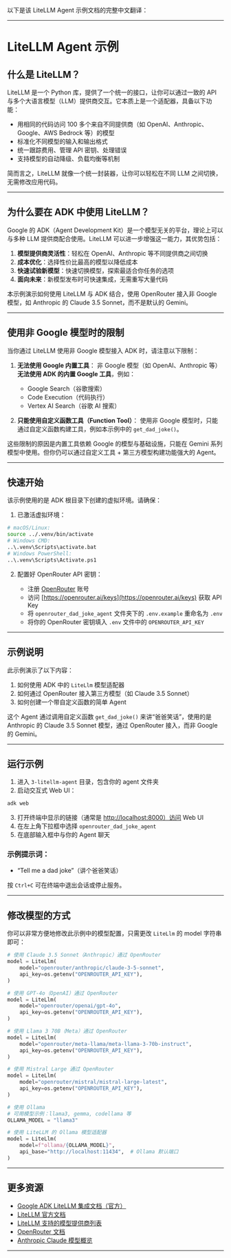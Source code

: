 以下是该 LiteLLM Agent 示例文档的完整中文翻译：

---

# LiteLLM Agent 示例

## 什么是 LiteLLM？

LiteLLM 是一个 Python 库，提供了一个统一的接口，让你可以通过一致的 API 与多个大语言模型（LLM）提供商交互。它本质上是一个适配器，具备以下功能：

* 用相同的代码访问 100 多个来自不同提供商（如 OpenAI、Anthropic、Google、AWS Bedrock 等）的模型
* 标准化不同模型的输入和输出格式
* 统一跟踪费用、管理 API 密钥、处理错误
* 支持模型的自动降级、负载均衡等机制

简而言之，LiteLLM 就像一个统一封装器，让你可以轻松在不同 LLM 之间切换，无需修改应用代码。

---

## 为什么要在 ADK 中使用 LiteLLM？

Google 的 ADK（Agent Development Kit）是一个模型无关的平台，理论上可以与多种 LLM 提供商配合使用。LiteLLM 可以进一步增强这一能力，其优势包括：

1. **模型提供商灵活性**：轻松在 OpenAI、Anthropic 等不同提供商之间切换
2. **成本优化**：选择性价比最高的模型以降低成本
3. **快速试验新模型**：快速切换模型，探索最适合你任务的选项
4. **面向未来**：新模型发布时可快速集成，无需重写大量代码

本示例演示如何使用 LiteLLM 与 ADK 结合，使用 OpenRouter 接入非 Google 模型，如 Anthropic 的 Claude 3.5 Sonnet，而不是默认的 Gemini。

---

## 使用非 Google 模型时的限制

当你通过 LiteLLM 使用非 Google 模型接入 ADK 时，请注意以下限制：

1. **无法使用 Google 内置工具**：
   非 Google 模型（如 OpenAI、Anthropic 等）**无法使用 ADK 的内置 Google 工具**，例如：

   * Google Search（谷歌搜索）
   * Code Execution（代码执行）
   * Vertex AI Search（谷歌 AI 搜索）

2. **只能使用自定义函数工具（Function Tool）**：
   使用非 Google 模型时，只能通过自定义函数构建工具，例如本示例中的 `get_dad_joke()`。

这些限制的原因是内置工具依赖 Google 的模型与基础设施，只能在 Gemini 系列模型中使用。但你仍可以通过自定义工具 + 第三方模型构建功能强大的 Agent。

---

## 快速开始

该示例使用的是 ADK 根目录下创建的虚拟环境。请确保：

1. 已激活虚拟环境：

```bash
# macOS/Linux:
source ../.venv/bin/activate
# Windows CMD:
..\.venv\Scripts\activate.bat
# Windows PowerShell:
..\.venv\Scripts\Activate.ps1
```

2. 配置好 OpenRouter API 密钥：

   * 注册 [OpenRouter](https://openrouter.ai/) 账号
   * 访问 [https://openrouter.ai/keys](https://openrouter.ai/keys) 获取 API Key
   * 将 `openrouter_dad_joke_agent` 文件夹下的 `.env.example` 重命名为 `.env`
   * 将你的 OpenRouter 密钥填入 `.env` 文件中的 `OPENROUTER_API_KEY`

---

## 示例说明

此示例演示了以下内容：

1. 如何使用 ADK 中的 `LiteLlm` 模型适配器
2. 如何通过 OpenRouter 接入第三方模型（如 Claude 3.5 Sonnet）
3. 如何创建一个带自定义函数的简单 Agent

这个 Agent 通过调用自定义函数 `get_dad_joke()` 来讲“爸爸笑话”，使用的是 Anthropic 的 Claude 3.5 Sonnet 模型，通过 OpenRouter 接入，而非 Google 的 Gemini。

---

## 运行示例

1. 进入 `3-litellm-agent` 目录，包含你的 agent 文件夹
2. 启动交互式 Web UI：

```bash
adk web
```

3. 打开终端中显示的链接（通常是 [http://localhost:8000）访问](http://localhost:8000）访问) Web UI
4. 在左上角下拉框中选择 `openrouter_dad_joke_agent`
5. 在底部输入框中与你的 Agent 聊天

### 示例提示词：

* “Tell me a dad joke”（讲个爸爸笑话）

按 `Ctrl+C` 可在终端中退出会话或停止服务。

---

## 修改模型的方式

你可以非常方便地修改此示例中的模型配置，只需更改 `LiteLlm` 的 model 字符串即可：

```python
# 使用 Claude 3.5 Sonnet（Anthropic）通过 OpenRouter
model = LiteLlm(
    model="openrouter/anthropic/claude-3-5-sonnet",
    api_key=os.getenv("OPENROUTER_API_KEY"),
)

# 使用 GPT-4o（OpenAI）通过 OpenRouter
model = LiteLlm(
    model="openrouter/openai/gpt-4o",
    api_key=os.getenv("OPENROUTER_API_KEY"),
)

# 使用 Llama 3 70B（Meta）通过 OpenRouter
model = LiteLlm(
    model="openrouter/meta-llama/meta-llama-3-70b-instruct",
    api_key=os.getenv("OPENROUTER_API_KEY"),
)

# 使用 Mistral Large 通过 OpenRouter
model = LiteLlm(
    model="openrouter/mistral/mistral-large-latest",
    api_key=os.getenv("OPENROUTER_API_KEY"),
)

# 使用 Ollama 
# 可用模型示例：llama3, gemma, codellama 等
OLLAMA_MODEL = "llama3"

# 使用 LiteLLM 的 Ollama 模型适配器
model = LiteLlm(
    model=f"ollama/{OLLAMA_MODEL}",
    api_base="http://localhost:11434",  # Ollama 默认端口
)
```

---

## 更多资源

* [Google ADK LiteLLM 集成文档（官方）](https://google.github.io/adk-docs/tutorials/agent-team/#step-2-going-multi-model-with-litellm-optional)
* [LiteLLM 官方文档](https://docs.litellm.ai/docs/)
* [LiteLLM 支持的模型提供商列表](https://docs.litellm.ai/docs/providers)
* [OpenRouter 文档](https://openrouter.ai/docs)
* [Anthropic Claude 模型概览](https://docs.anthropic.com/en/docs/about-claude/models/all-models)

---


